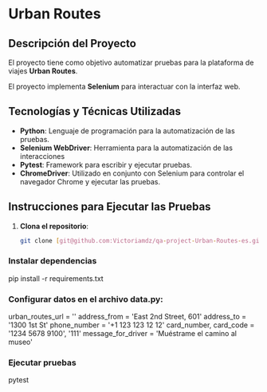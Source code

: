 # Urban Routes

## Descripción del Proyecto

El proyecto tiene como objetivo automatizar pruebas para la plataforma de viajes **Urban Routes**.

El proyecto implementa **Selenium** para interactuar con la interfaz web.

## Tecnologías y Técnicas Utilizadas

- **Python**: Lenguaje de programación para la automatización de las pruebas.
- **Selenium WebDriver**: Herramienta para la automatización de las interacciones
- **Pytest**: Framework para escribir y ejecutar pruebas.  
- **ChromeDriver**: Utilizado en conjunto con Selenium para controlar el navegador Chrome y ejecutar las pruebas.

## Instrucciones para Ejecutar las Pruebas

1. **Clona el repositorio**:
   ```bash
   git clone [git@github.com:Victoriamdz/qa-project-Urban-Routes-es.git]
   
###  **Instalar dependencias**

pip install -r requirements.txt


###  **Configurar datos en el archivo data.py:**


urban_routes_url = ''
address_from = 'East 2nd Street, 601'
address_to = '1300 1st St'
phone_number = '+1 123 123 12 12'
card_number, card_code = '1234 5678 9100', '111'
message_for_driver = 'Muéstrame el camino al museo'

###  **Ejecutar pruebas**
pytest

